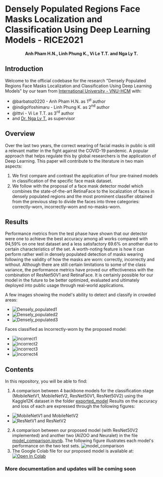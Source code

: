 # Densely Populated Regions Face Masks Localization and Classification Using Deep Learning Models - RICE2021

<p align="center">
  <b>Anh Pham H.N., Linh Phung K., Vi Le T.T. and Nga Ly T.</b></span>
</p>

## Introduction
Welcome to the official codebase for the research "Densely Populated Regions Face Masks Localization and Classification Using Deep Learning Models" by our team from [International University - VNU-HCM](https://hcmiu.edu.vn/en/) with:
- @barbatoz0220 - Anh Pham H.N. as 1<sup>st</sup> author
- @indigoYoshimaru - Linh Phung K. as 2<sup>nd</sup> author
- @lttvi - Vi Le T.T. as 3<sup>rd</sup> author
- and [Dr. Nga Ly T.](https://it.hcmiu.edu.vn/user/ltnga/) as supervisor

## Overview
Over the last two years, the correct wearing of facial masks in public is still a relevant matter in the fight against the COVID-19 pandemic.
A popular approach that helps regulate this by global researchers is the application of Deep Learning.
This paper will contribute to the literature in two main aspects:

1. We first compare and contrast the application of four pre-trained models in classification of the specific face mask dataset.
2. We follow with the proposal of a face mask detector model which combines the state-of-the-art RetinaFace to the localization of faces in densely populated regions and the most prominent classifier obtained from the previous step to divide the faces into three categories: correctly-worn, incorrectly-worn and no-masks-worn.

## Results
Performance metrics from the test phase have shown that our detector were one to achieve the best accuracy among all works compared with 94,59% on one test dataset and a less satisfactory 69.6% on another due to certain characteristics of the set. A worth-noting feature is how it can perform rather well in densely populated detection of masks wearing following the validity of how the masks are worn: correctly, incorrectly and without. Although there are still certain limitations to some of the class variance, the performance metrics have proved our effectiveness with the combination of ResNet50V1 and RetinaFace. It is certainly possible for our model in the future to be better optimized, evaluated and ultimately deployed into public usage through real-world applications.

A few images showing the model's ability to detect and classify in crowded areas:
- ![Densely_populated1](https://github.com/barbatoz0220/FMD-RICE2021/blob/master/figures/maksssksksss110.png)
- ![Densely_populated2](https://github.com/barbatoz0220/FMD-RICE2021/blob/master/figures/maksssksksss296.png)
- ![Densely_populated3](https://github.com/barbatoz0220/FMD-RICE2021/blob/master/figures/maksssksksss52.png)

Faces classified as Incorrectly-worn by the proposed model:
- ![incorrect1](https://github.com/barbatoz0220/FMD-RICE2021/blob/master/figures/test_00000066.jpg)
- ![incorrect2](https://github.com/barbatoz0220/FMD-RICE2021/blob/master/figures/test_00000078.jpg)
- ![incorrect3](https://github.com/barbatoz0220/FMD-RICE2021/blob/master/figures/test_00000745.jpg)
- ![incorrect4](https://github.com/barbatoz0220/FMD-RICE2021/blob/master/figures/test_00001137.jpg)


## Contents
In this repository, you will be able to find:
1. A comparison between 4 backbone models for the classification stage (MobileNetV1, MobileNetV2, ResNet50V1, ResNet50V2)
using the Kaggle12K dataset in the folder [exported_model](https://github.com/barbatoz0220/FMD-RICE2021/tree/master/exported_models/trained-on-kaggle12k)
Results on the accuracy and loss of each are expressed through the following figures:
- ![MobileNetV1 and MobileNetV2](https://github.com/barbatoz0220/FMD-RICE2021/blob/master/figures/mobilenets_acc_loss.PNG)
- ![ResNetV1 and ResNetV2](https://github.com/barbatoz0220/FMD-RICE2021/blob/master/figures/resnet_acc_loss.PNG)
2. A comparison between our proposed model (with ResNet50V2 implemented) and another two (AIZOO and Neuralet) in the file [model_comparison.ipynb](https://github.com/barbatoz0220/FMD-RICE2021/blob/master/model_comparison.ipynb). The following figure illustrates each model's performance on the two test sets. ![model_comparison](https://github.com/barbatoz0220/FMD-RICE2021/blob/master/figures/proposed-aizoo-neuralet.PNG)
3. The Google Colab file for our proposed model is available at: [![Open In Colab](https://colab.research.google.com/assets/colab-badge.svg)](https://colab.research.google.com/gist/indigoYoshimaru/11a0f157ee6813c174b5e2b0eb4a36e0/mask_detector.ipynb)

### More documentation and updates will be coming soon
